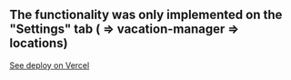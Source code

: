 ## The functionality was only implemented on the "Settings" tab ( => vacation-manager => locations)
[See deploy on Vercel](https://admin-vacation-dashboard.vercel.app/)
